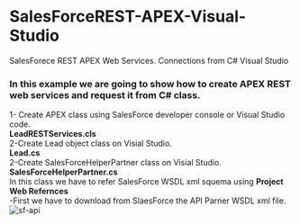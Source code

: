# SalesForceREST-APEX-Visual-Studio
SalesForece REST APEX Web Services. Connections from C# Visual Studio
### In this example we are going to show how to create APEX REST web services and request it from C# class.

1- Create APEX class using SalesForce developer console or Visual Studio code.</br>
<b>LeadRESTServices.cls</b></br>
2-Create Lead object class on Visial Studio.</br>
<b>Lead.cs</b></br>
2-Create SalesForceHelperPartner class on Visial Studio.</br>
<b>SalesForceHelperPartner.cs</b></br>
In this class we have to refer SalesForce WSDL xml squema using <b>Project Web Refernces</b></br>
-First we have to download from SlaesForce the API Parner WSDL xml file.
![sf-api](https://user-images.githubusercontent.com/8003697/58895366-a2e71300-86eb-11e9-9cef-4730b89c0d39.jpg)</br>

